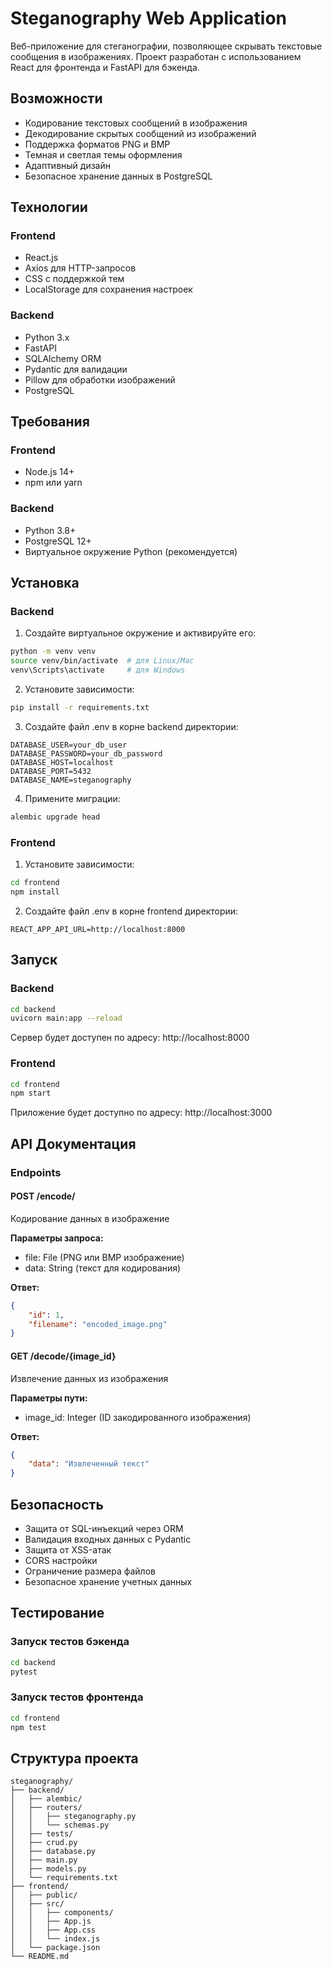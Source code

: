 # Steganography Web Application

Веб-приложение для стеганографии, позволяющее скрывать текстовые сообщения в изображениях. Проект разработан с использованием React для фронтенда и FastAPI для бэкенда.

## Возможности

- Кодирование текстовых сообщений в изображения
- Декодирование скрытых сообщений из изображений
- Поддержка форматов PNG и BMP
- Темная и светлая темы оформления
- Адаптивный дизайн
- Безопасное хранение данных в PostgreSQL

## Технологии

### Frontend
- React.js
- Axios для HTTP-запросов
- CSS с поддержкой тем
- LocalStorage для сохранения настроек

### Backend
- Python 3.x
- FastAPI
- SQLAlchemy ORM
- Pydantic для валидации
- Pillow для обработки изображений
- PostgreSQL

## Требования

### Frontend
- Node.js 14+
- npm или yarn

### Backend
- Python 3.8+
- PostgreSQL 12+
- Виртуальное окружение Python (рекомендуется)

## Установка

### Backend

1. Создайте виртуальное окружение и активируйте его:
```bash
python -m venv venv
source venv/bin/activate  # для Linux/Mac
venv\Scripts\activate     # для Windows
```

2. Установите зависимости:
```bash
pip install -r requirements.txt
```

3. Создайте файл .env в корне backend директории:
```env
DATABASE_USER=your_db_user
DATABASE_PASSWORD=your_db_password
DATABASE_HOST=localhost
DATABASE_PORT=5432
DATABASE_NAME=steganography
```

4. Примените миграции:
```bash
alembic upgrade head
```

### Frontend

1. Установите зависимости:
```bash
cd frontend
npm install
```

2. Создайте файл .env в корне frontend директории:
```env
REACT_APP_API_URL=http://localhost:8000
```

## Запуск

### Backend
```bash
cd backend
uvicorn main:app --reload
```
Сервер будет доступен по адресу: http://localhost:8000

### Frontend
```bash
cd frontend
npm start
```
Приложение будет доступно по адресу: http://localhost:3000

## API Документация

### Endpoints

#### POST /encode/
Кодирование данных в изображение

**Параметры запроса:**
- file: File (PNG или BMP изображение)
- data: String (текст для кодирования)

**Ответ:**
```json
{
    "id": 1,
    "filename": "encoded_image.png"
}
```

#### GET /decode/{image_id}
Извлечение данных из изображения

**Параметры пути:**
- image_id: Integer (ID закодированного изображения)

**Ответ:**
```json
{
    "data": "Извлеченный текст"
}
```

## Безопасность

- Защита от SQL-инъекций через ORM
- Валидация входных данных с Pydantic
- Защита от XSS-атак
- CORS настройки
- Ограничение размера файлов
- Безопасное хранение учетных данных

## Тестирование

### Запуск тестов бэкенда
```bash
cd backend
pytest
```

### Запуск тестов фронтенда
```bash
cd frontend
npm test
```

## Структура проекта

```
steganography/
├── backend/
│   ├── alembic/
│   ├── routers/
│   │   ├── steganography.py
│   │   └── schemas.py
│   ├── tests/
│   ├── crud.py
│   ├── database.py
│   ├── main.py
│   ├── models.py
│   └── requirements.txt
├── frontend/
│   ├── public/
│   ├── src/
│   │   ├── components/
│   │   ├── App.js
│   │   ├── App.css
│   │   └── index.js
│   └── package.json
└── README.md
```
